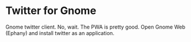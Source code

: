 # Twitter for Gnome

Gnome twitter client. No, wait. The PWA is pretty good. Open Gnome Web (Ephany) and install twitter as an application.
